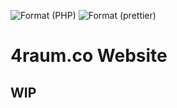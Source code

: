 ![Format (PHP)](https://github.com/4raum/4raum.co/workflows/Format%20(PHP)/badge.svg)
![Format (prettier)](https://github.com/4raum/4raum.co/workflows/Format%20(prettier)/badge.svg)

# 4raum.co Website

## WIP
